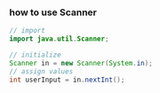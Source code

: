 ### how to use Scanner
```java
// import 
import java.util.Scanner;

// initialize
Scanner in = new Scanner(System.in);
// assign values
int userInput = in.nextInt();
```